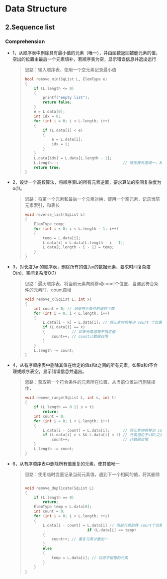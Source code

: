 # Data Structure

## 2.Sequence list

### Comprehension

* 1，从顺序表中删除具有最小值的元素（唯一），并由函数返回被删元素的值，空出的位置由最后一个元素填补，若顺序表为空，显示错误信息并退出运行

  > 思路：输入顺序表，使用一个空元素记录最小值
  >
  > ~~~c
  > bool remove_min(SqList L, ElemType e)
  > {
  >     if (L.length <= 0)
  >     {
  >         printf("empty list");
  >         return false;
  >     }
  >     e = L.data[0];
  >     int idx = 0;
  >     for (int i = 0; i < L.length; i++)
  >     {
  >         if (L.data[i] < e)
  >         {
  >             e = L.data[i];
  >             idx = i;
  >         }
  >     }
  >     L.data[idx] = L.data[L.length - 1];
  >     L.length--;								// 顺序表长度减一，释放最后一个元素
  >     return true;
  > }
  > ~~~

* 2，设计一个高校算法，将顺序表L的所有元素逆置，要求算法的空间复杂度为o(1)。

  > 思路：将第一个元素和最后一个元素对换，使用一个空元素，记录当前元素索引，和表长
  >
  > ~~~c
  > void reverse_list(SqList L)
  > {
  >     ElemType temp;
  >     for (int i = 0; i < L.length - 1; i++)
  >     {
  >         temp = L.data[i];
  >         L.data[i] = L.data[L.length - i - 1];
  >         L.data[L.length - i - 1] = temp;
  >     }
  > }
  > ~~~

* 3，对长度为n的顺序表，删除所有的值为x的数据元素，要求时间复杂度O(n)，空间复杂度O(1)

  > 思路：遍历顺序表，将当前元素向前移动count个位置，当遇到符合条件的元素时，count自增
  >
  > ~~~c
  > void remove_x(SqList L, int x)
  > {
  >     int count = 0; // 记录符合条件的值的个数
  >     for (int i = 0; i < L.length; i++)
  >     {
  >         L.data[i - k] = L.data[i]; // 将元素向前移动 count 个位置
  >         if (L.data[i] == x)
  >         {            // 如果元素值等于指定值
  >             count++; // count计数器自增
  >         }
  >     }
  >     L.length -= count;
  > }
  > ~~~

* 4，从有序顺序表中删除其值在给定的值s和t之间的所有元素，如果s和t不合理或顺序表空，显示错误信息并退出。

  > 思路：获取第一个符合条件的元素所在位置，从当前位置进行删除操作，
  >
  > ~~~c
  > void remove_range(SqList L, int s, int t)
  > {
  >     if (L.length == 0 || s > t)
  >         return;
  >     int count = 0;
  >     for (int i = 0; i < L.length; i++)
  >     {
  >         L.data[i - count] = L.data[i];      // 将元素向前移动 count 个位置
  >         if (L.data[i] > s && L.data[i] < t) // 元素值位于s和t之间
  >             count++;                        // 计数器自增
  >     }
  >     L.length -= count;
  > }
  > ~~~

* 6，从有序顺序表中删除所有值重复的元素，使其值唯一

  > 思路：使用临时变量记录当前元素值，遇到下一个相同的值，将其删除
  >
  > ~~~c
  > 
  > void remove_duplicate(SqList L)
  > {
  >     if (L.length == 0)
  >         return;
  >     ElemType temp = L.data[0];
  >     int count = 0;
  >     for (int i = 0; i < L.length; ++i)
  >     {
  >         L.data[i - count] = L.data[i] // 当前元素前移 count个位置
  >                             if (L.data[i] == temp)
  >         {
  >             count++; // 重复元素计数加一
  >         }
  >         else
  >         {
  >             temp = L.data[i]; // 过滤不相等的元素
  >         }
  >     }
  > }
  > ~~~
  >
  > 